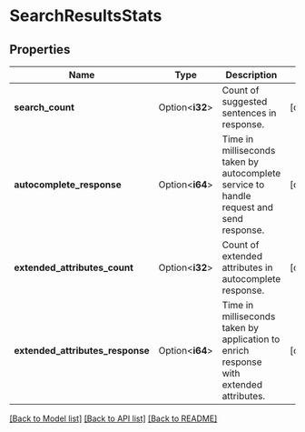 # SearchResultsStats

## Properties

Name | Type | Description | Notes
------------ | ------------- | ------------- | -------------
**search_count** | Option<**i32**> | Count of suggested sentences in response. | [optional]
**autocomplete_response** | Option<**i64**> | Time in milliseconds taken by autocomplete service to handle request and send response. | [optional]
**extended_attributes_count** | Option<**i32**> | Count of extended attributes in autocomplete response. | [optional]
**extended_attributes_response** | Option<**i64**> | Time in milliseconds taken by application to enrich response with extended attributes. | [optional]

[[Back to Model list]](../README.md#documentation-for-models) [[Back to API list]](../README.md#documentation-for-api-endpoints) [[Back to README]](../README.md)


